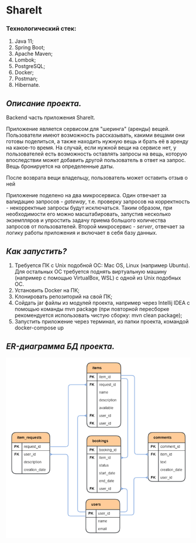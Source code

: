 # ShareIt

### Технологический стек:

1. Java 11;
2. Spring Boot;
3. Apache Maven;
4. Lombok;
5. PostgreSQL;
6. Docker;
7. Postman;
8. Hibernate.

## _Описание проекта._

Backend часть приложения ShareIt.

Приложение является сервисом для "шеринга" (аренды) вещей. Пользователи имеют возможность рассказывать, какими 
вещами они готовы поделиться, а также находить нужную вещь и брать её в аренду на какое-то время. На случай, если 
нужной вещи на сервисе нет, у пользователей есть возможность оставлять запросы на вещь, которую впоследствии может 
добавить другой пользователь в ответ на запрос. Вещь бронируется на определенные даты.  

После возврата вещи владельцу, пользователь может оставить отзыв о ней

Приложение поделено на два микросервиса. Один отвечает за валидацию запросов - _gateway_, т.е. проверку запросов на 
корректность - некорректные запросы будут исключаться. Таким образом, при необходимости его можно масштабировать, 
запустив несколько экземпляров и упростить задачу приема большого количества запросов от пользователей. Второй 
микросервис - _server_, отвечает за логику работы приложения и включает в себя базу данных.

## _Как запустить?_

1. Требуется ПК с Unix подобной ОС: Mac OS, Linux (например Ubuntu). Для остальных ОС требуется поднять виртуальную
   машину (например с помощью VirtualBox, WSL) с одной из Unix подобных ОС.
2. Установить Docker на ПК;
3. Клонировать репозиторий на свой ПК;
4. Сойдать jar файлы из модулей проекта, например через Intellij IDEA с помощью команды mvn package (при повторной
   пересборке рекомендуется использовать чистую сборку: mvn clean package);
5. Запустить приложение через терминал, из папки проекта, командой docker-compose up

## _ER-диаграмма БД проекта._

![ER-diagram server.](shareit_db.png)
